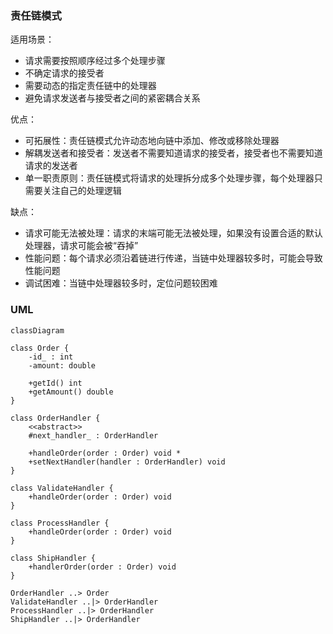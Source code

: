 ### 责任链模式

适用场景：
- 请求需要按照顺序经过多个处理步骤
- 不确定请求的接受者
- 需要动态的指定责任链中的处理器
- 避免请求发送者与接受者之间的紧密耦合关系

优点：
- 可拓展性：责任链模式允许动态地向链中添加、修改或移除处理器
- 解耦发送者和接受者：发送者不需要知道请求的接受者，接受者也不需要知道请求的发送者
- 单一职责原则：责任链模式将请求的处理拆分成多个处理步骤，每个处理器只需要关注自己的处理逻辑

缺点：
- 请求可能无法被处理：请求的末端可能无法被处理，如果没有设置合适的默认处理器，请求可能会被“吞掉”
- 性能问题：每个请求必须沿着链进行传递，当链中处理器较多时，可能会导致性能问题
- 调试困难：当链中处理器较多时，定位问题较困难

### UML

```mermaid
classDiagram

class Order {
    -id_ : int
    -amount: double

    +getId() int
    +getAmount() double
}

class OrderHandler {
    <<abstract>>
    #next_handler_ : OrderHandler

    +handleOrder(order : Order) void *
    +setNextHandler(handler : OrderHandler) void
}

class ValidateHandler {
    +handleOrder(order : Order) void
}

class ProcessHandler {
    +handleOrder(order : Order) void
}

class ShipHandler {
    +handlerOrder(order : Order) void
}

OrderHandler ..> Order
ValidateHandler ..|> OrderHandler
ProcessHandler ..|> OrderHandler
ShipHandler ..|> OrderHandler
```